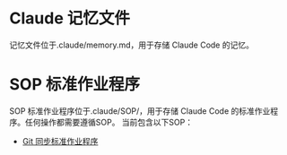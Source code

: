 # Claude 记忆文件
记忆文件位于.claude/memory.md，用于存储 Claude Code 的记忆。

# SOP 标准作业程序
SOP 标准作业程序位于.claude/SOP/，用于存储 Claude Code 的标准作业程序。任何操作都需要遵循SOP。
当前包含以下SOP：
- [Git 同步标准作业程序](.claude/SOP/Git同步标准作业程序.md)
